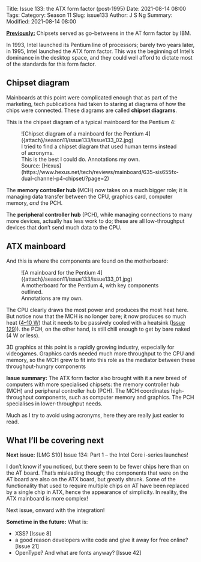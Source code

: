 Title: Issue 133: the ATX form factor (post-1995)
Date: 2021-08-14 08:00
Tags: 
Category: Season 11
Slug: issue133
Author: J S Ng
Summary: 
Modified: 2021-08-14 08:00

[**Previously:**](https://buttondown.email/laymansguide/archive/) Chipsets served as go-betweens in the AT form factor by IBM.

In 1993, Intel launched its Pentium line of processors; barely two years later, in 1995, Intel launched the ATX form factor. This was the beginning of Intel’s dominance in the desktop space, and they could well afford to dictate most of the standards for this form factor.

## Chipset diagram

Mainboards at this point were complicated enough that as part of the marketing, tech publications had taken to staring at diagrams of how the chips were connected. These diagrams are called **chipset diagrams**.

This is the chipset diagram of a typical mainboard for the Pentium 4:

<figure>
    ![Chipset diagram of a mainboard for the Pentium 4]({attach}/season11/issue133/issue133_02.jpg)
    <figcaption>I tried to find a chipset diagram that used human terms instead of acronyms.<br />This is the best I could do. Annotations my own.<br />Source: [Hexus](https://www.hexus.net/tech/reviews/mainboard/635-sis655fx-dual-channel-p4-chipset/?page=2)</figcaption>    
</figure>

The **memory controller hub** (MCH) now takes on a much bigger role; it is managing data transfer between the CPU, graphics card, computer memory, *and* the PCH.

The **peripheral controller hub** (PCH), while managing connections to many more devices, actually has less work to do; these are all low-throughput devices that don’t send much data to the CPU.

## ATX mainboard

And this is where the components are found on the motherboard:

<figure>
    ![A mainboard for the Pentium 4]({attach}/season11/issue133/issue133_01.jpg)
    <figcaption>A motherboard for the Pentium 4, with key components outlined.<br />Annotations are my own.</figcaption>    
</figure>

The CPU clearly draws the most power and produces the most heat here. But notice now that the MCH is no longer bare; it now produces so much heat ([4–10 W](https://hexus.net/tech/news/mainboard/132515-der8auer-examines-amd-x570-chipset-power-consumption/)) that it needs to be passively cooled with a heatsink ([Issue 129]({filename}/season10/issue129/issue129.md))). the PCH, on the other hand, is still chill enough to get by bare naked (4 W or less).

3D graphics at this point is a rapidly growing industry, especially for videogames. Graphics cards needed much more throughput to the CPU and memory, so the MCH grew to fit into this role as the mediator between these throughput-hungry components

**Issue summary:** The ATX form factor also brought with it a new breed of computers with more specialised chipsets: the memory controller hub (MCH) and peripheral controller hub (PCH). The MCH coordinates high-throughput components, such as computer memory and graphics. The PCH specialises in lower-throughput needs.

Much as I try to avoid using acronyms, here they are really just easier to read.

## What I’ll be covering next

**Next issue:** [LMG S10] Issue 134: Part 1 – the Intel Core i-series launches!

I don’t know if you noticed, but there seem to be fewer chips here than on the AT board. That’s misleading though; the components that were on the AT board are also on the ATX board, but greatly shrunk. Some of the functionality that used to require multiple chips on AT have been replaced by a single chip in ATX, hence the appearance of simplicity. In reality, the ATX mainboard is more complex!

Next issue, onward with the integration!

**Sometime in the future:** What is:

- XSS? [Issue 8]
- a good reason developers write code and give it away for free online? [Issue 21]
- OpenType? And what are fonts anyway? [Issue 42]
